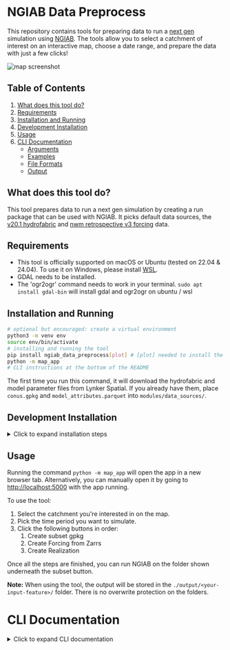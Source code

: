 # NGIAB Data Preprocess

This repository contains tools for preparing data to run a [next gen](https://github.com/NOAA-OWP/ngen) simulation using [NGIAB](https://github.com/CIROH-UA/NGIAB-CloudInfra). The tools allow you to select a catchment of interest on an interactive map, choose a date range, and prepare the data with just a few clicks!

![map screenshot](https://github.com/CIROH-UA/NGIAB_data_preprocess/blob/main/modules/map_app/static/resources/screenshot.png)

## Table of Contents

1. [What does this tool do?](#what-does-this-tool-do)
2. [Requirements](#requirements)
3. [Installation and Running](#installation-and-running)
4. [Development Installation](#development-installation)
5. [Usage](#usage)
6. [CLI Documentation](#cli-documentation)
   - [Arguments](#arguments)
   - [Examples](#examples)
   - [File Formats](#file-formats)
   - [Output](#output)

## What does this tool do?

This tool prepares data to run a next gen simulation by creating a run package that can be used with NGIAB. It picks default data sources, the [v20.1 hydrofabric](https://www.lynker-spatial.com/data?path=hydrofabric%2Fv20.1%2F) and [nwm retrospective v3 forcing](https://noaa-nwm-retrospective-3-0-pds.s3.amazonaws.com/index.html#CONUS/zarr/forcing/) data.

## Requirements

* This tool is officially supported on macOS or Ubuntu (tested on 22.04 & 24.04). To use it on Windows, please install [WSL](https://learn.microsoft.com/en-us/windows/wsl/install).
* GDAL needs to be installed.
* The 'ogr2ogr' command needs to work in your terminal.
`sudo apt install gdal-bin` will install gdal and ogr2ogr on ubuntu / wsl

## Installation and Running

```bash
# optional but encouraged: create a virtual environment
python3 -m venv env
source env/bin/activate
# installing and running the tool
pip install ngiab_data_preprocess[plot] # [plot] needed to install the evaluation and plotting module
python -m map_app
# CLI instructions at the bottom of the README
```

The first time you run this command, it will download the hydrofabric and model parameter files from Lynker Spatial. If you already have them, place `conus.gpkg` and `model_attributes.parquet` into `modules/data_sources/`.

## Development Installation

<details>
  <summary>Click to expand installation steps</summary>

To install and run the tool, follow these steps:

1. Clone the repository:
   ```bash
   git clone https://github.com/CIROH-UA/NGIAB_data_preprocess
   cd NGIAB_data_preprocess
   ```
2. Create a virtual environment and activate it:
   ```bash
   python3 -m venv env
   source env/bin/activate
   ```
3. Install the tool:
   ```bash
   pip install -e .
   ```
4. Run the map app:
   ```bash
   python -m map_app
   ```
</details>

## Usage

Running the command `python -m map_app` will open the app in a new browser tab. Alternatively, you can manually open it by going to [http://localhost:5000](http://localhost:5000) with the app running.

To use the tool:
1. Select the catchment you're interested in on the map.
2. Pick the time period you want to simulate.
3. Click the following buttons in order:
    1) Create subset gpkg
    2) Create Forcing from Zarrs
    3) Create Realization

Once all the steps are finished, you can run NGIAB on the folder shown underneath the subset button.

**Note:** When using the tool, the output will be stored in the `./output/<your-input-feature>/` folder. There is no overwrite protection on the folders.

# CLI Documentation

<details>
<summary>Click to expand CLI documentation</summary>

## Arguments

- `-h`, `--help`: Show the help message and exit.
- `-i INPUT_FEATURE`, `--input_feature INPUT_FEATURE`: ID of feature to subset. Providing a prefix will automatically convert to catid, e.g., cat-5173 or gage-01646500 or wb-1234.
- `-l`, `--latlon`: Use latitude and longitude instead of catid. Expects comma-separated values via the CLI, e.g., `python -m ngiab_data_cli -i 54.33,-69.4 -l -s`.
- `-g`, `--gage`: Use gage ID instead of catid. Expects a single gage ID via the CLI, e.g., `python -m ngiab_data_cli -i 01646500 -g -s`.
- `-s`, `--subset`: Subset the hydrofabric to the given feature.
- `-f`, `--forcings`: Generate forcings for the given feature.
- `-r`, `--realization`: Create a realization for the given feature.
- `--start_date START_DATE`, `--start START_DATE`: Start date for forcings/realization (format YYYY-MM-DD).
- `--end_date END_DATE`, `--end END_DATE`: End date for forcings/realization (format YYYY-MM-DD).
- `-o OUTPUT_NAME`, `--output_name OUTPUT_NAME`: Name of the output folder.
- `-D`, `--debug`: Enable debug logging.
- `--run`: Automatically run Next Gen against the output folder.
- `--validate`: Run every missing step required to run ngiab.
- `--eval`: Evaluate performance of the model after running and plot streamflow at USGS gages.
- `-a`, `--all`: Run all operations: subset, forcings, realization, run Next Gen, and evaluate.

## Usage Notes

- If your input has a prefix of `gage-`, you do not need to pass `-g`.
- The `-l`, `-g`, `-s`, `-f`, `-r` flags can be combined like normal CLI flags. For example, to subset, generate forcings, and create a realization, you can use `-sfr` or `-s -f -r`.
- When using the `--all` flag, it automatically sets `subset`, `forcings`, `realization`, `run`, and `eval` to `True`.
- Using the `--run` flag automatically sets the `--validate` flag.

## Examples

1. Subset hydrofabric using catchment ID:
   ```bash
   python -m ngiab_data_cli -i cat-7080 -s
   ```

2. Generate forcings using a single catchment ID:
   ```bash
   python -m ngiab_data_cli -i cat-5173 -f --start 2022-01-01 --end 2022-02-28
   ```

3. Create realization using a lat/lon pair and output to a named folder:
   ```bash
   python -m ngiab_data_cli -i 54.33,-69.4 -l -r --start 2022-01-01 --end 2022-02-28 -o custom_output
   ```

4. Perform all operations using a lat/lon pair:
   ```bash
   python -m ngiab_data_cli -i 54.33,-69.4 -l -s -f -r --start 2022-01-01 --end 2022-02-28
   ```

5. Subset hydrofabric using gage ID:
   ```bash
   python -m ngiab_data_cli -i 10154200 -g -s
   # or
   python -m ngiab_data_cli -i gage-10154200 -s
   ```

6. Generate forcings using a single gage ID:
   ```bash
   python -m ngiab_data_cli -i 01646500 -g -f --start 2022-01-01 --end 2022-02-28
   ```

7. Run all operations, including Next Gen and evaluation/plotting:
   ```bash
   python -m ngiab_data_cli -i cat-5173 -a --start 2022-01-01 --end 2022-02-28
   ```

## Output

The script creates an output folder named after the first catchment ID in the input file, the provided output name, or derived from the first lat/lon pair or gage ID. This folder will contain the results of the subsetting, forcings generation, realization creation, Next Gen run (if applicable), and evaluation (if applicable) operations.

</details>